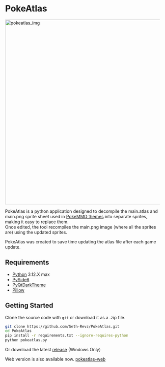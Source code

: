 PokeAtlas
==========  

<img alt='pokeatlas_img' width=600 src='https://github.com/Seth-Revz/PokeAtlas/blob/main/.github/pokeatlas.png'>  

PokeAtlas is a python application designed to decompile the main.atlas and main.png sprite sheet used in [PokeMMO themes](https://forums.pokemmo.com/index.php?/forum/33-client-customization/) into separate sprites, making it easy to replace them.  
Once edited, the tool recompiles the main.png image (where all the sprites are) using the updated sprites.  

PokeAtlas was created to save time updating the atlas file after each game update. 

## Requirements  

- [Python](https://www.python.org/downloads/)  3.12.X max
- [PySide6](https://pypi.org/project/PySide6/)  
- [PyQtDarkTheme](https://pypi.org/project/pyqtdarktheme/)  
- [Pillow](https://pypi.org/project/pillow/)  

## Getting Started  

Clone the source code with `git` or download it as a .zip file.  

```bash
git clone https://github.com/Seth-Revz/PokeAtlas.git
cd PokeAtlas
pip install -r requirements.txt --ignore-requires-python
python pokeatlas.py
```

Or download the latest [release](https://github.com/Seth-Revz/PokeAtlas/releases/latest) (Windows Only)

Web version is also available now. [pokeatlas-web](https://github.com/Seth-Revz/pokeatlas-web)
